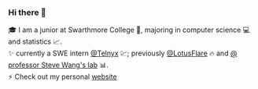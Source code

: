 ### Hi there 👋

<!--
**ckkim-rv/ckkim-rv** is a ✨ _special_ ✨ repository because its `README.md` (this file) appears on your GitHub profile.

Here are some ideas to get you started:

- 🔭 I’m currently working on ...
- 🌱 I’m currently learning ...
- 👯 I’m looking to collaborate on ...
- 🤔 I’m looking for help with ...
- 💬 Ask me about ...
- 📫 How to reach me: ...
- 😄 Pronouns: ...
- ⚡ Fun fact: ...
-->

🎓 I am a junior at Swarthmore College 🏫, majoring in computer science 💻 and statistics 📈.  
✨ currently a SWE intern [@Telnyx](https://www.telnyx.com/) 💹; previously [@LotusFlare](https://lotusflare.com/)  🔥 and [@ professor Steve Wang's lab](https://www.swarthmore.edu/NatSci/swang1/personnel.html) 📊.  
⚡ Check out my personal [website](https://jasonkyungkim.github.io/)
